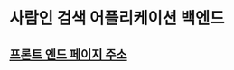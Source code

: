 <h1> 사람인 검색 어플리케이션 백엔드</h1>

<h2><a href="https://github.com/hyeonahc/job-search">프론트 엔드 페이지 주소</a></h2>
